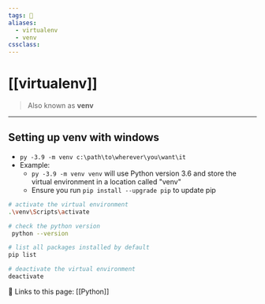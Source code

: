 ```yaml
---
tags: 💽
aliases: 
  - virtualenv
  - venv
cssclass:
---
```


# [[virtualenv]]

>Also known as **venv**
---

## Setting up venv with windows

- `py -3.9 -m venv c:\path\to\wherever\you\want\it` 
- Example:
	- `py -3.9 -m venv venv` will use Python version 3.6 and store the virtual environment in a location called "venv"
	- Ensure you run `pip install --upgrade pip` to update pip

```bash
# activate the virtual environment 
.\venv\Scripts\activate

# check the python version
 python --version

# list all packages installed by default
pip list

# deactivate the virtual environment
deactivate
```


🔗 Links to this page:
[[Python]]